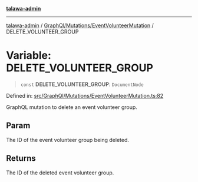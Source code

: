 [**talawa-admin**](../../../../README.md)

***

[talawa-admin](../../../../modules.md) / [GraphQl/Mutations/EventVolunteerMutation](../README.md) / DELETE\_VOLUNTEER\_GROUP

# Variable: DELETE\_VOLUNTEER\_GROUP

> `const` **DELETE\_VOLUNTEER\_GROUP**: `DocumentNode`

Defined in: [src/GraphQl/Mutations/EventVolunteerMutation.ts:82](https://github.com/bint-Eve/talawa-admin/blob/16ddeb98e6868a55bca282e700a8f4212d222c01/src/GraphQl/Mutations/EventVolunteerMutation.ts#L82)

GraphQL mutation to delete an event volunteer group.

## Param

The ID of the event volunteer group being deleted.

## Returns

The ID of the deleted event volunteer group.
